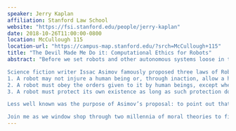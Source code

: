 ```yaml
---
speaker: Jerry Kaplan
affiliation: Stanford Law School
website: "https://fsi.stanford.edu/people/jerry-kaplan"
date: 2018-10-26T11:00:00-0800
location: McCullough 115
location-url: "https://campus-map.stanford.edu/?srch=McCullough+115"
title: "The Devil Made Me Do it: Computational Ethics for Robots"
abstract: "Before we set robots and other autonomous systems loose in the world, we need to ensure that they will adhere to basic moral principles and human social conventions. This is easier said than done.

Science fiction writer Issac Asimov famously proposed three laws of Robotics:
1. A robot may not injure a human being or, through inaction, allow a human being to come to harm.
2. A robot must obey the orders given to it by human beings, except where such orders would conflict with the First Law.
3. A robot must protect its own existence as long as such protection does not conflict with the First or Second Law.

Less well known was the purpose of Asimov’s proposal: to point out that these simple rules are woefully inadequate as a design criteria for building ethical robots. So if his laws aren’t sufficient, what is?

Join me as we window shop through two millennia of moral theories to find a suitable foundation for the emerging discipline of “Computational Ethics” — and explore the darkly hilarious ways these theories often fail in practice!"
---
```

